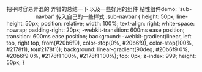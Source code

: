 把平时容易弄混的 弄错的总结一下 以及一些好用的组件
粘性组件demo:
<sticky :className="'sub-navbar'">
     <span style="float:left;color:white;margin-left:20px">设备数据</span>
</sticky>
'sub-navbar' 传入自己的一些样式
.sub-navbar {
    height: 50px;
    line-height: 50px;
    position: relative;
    width: 100%;
    text-align: right;
    white-space: nowrap;
    padding-right: 20px;
    -webkit-transition: 600ms ease position;
    transition: 600ms ease position;
    background: -webkit-gradient(linear, left top, right top, from(#20b6f9), color-stop(0%, #20b6f9), color-stop(100%, #2178f1), to(#2178f1));
    background: linear-gradient(90deg, #20b6f9 0%, #20b6f9 0%, #2178f1 100%, #2178f1 100%);
	top: 0px;
	z-index: 999;
	height: 50px;
}